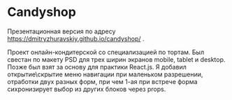 # Candyshop

Презентационная версия по адресу https://dmitryzhuravskiy.github.io/candyshop/ .


Проект онлайн-кондитерской со специализацией по тортам. Был свестан по макету PSD для трех ширин экранов mobile, tablet и desktop. Позже был взят за основу для практики React.js. Я добавил открытие\скрытие меню навигации при маленьком разрешении, отработки двух разных форм, при чем 1-ая при встрече форма сихронизирует выбор из других блоков через props. 
